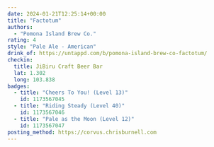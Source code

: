 ```yaml
---
date: 2024-01-21T12:25:14+00:00
title: "Factotum"
authors:
  - "Pomona Island Brew Co."
rating: 4
style: "Pale Ale - American"
drink_of: https://untappd.com/b/pomona-island-brew-co-factotum/
checkin:
  title: JiBiru Craft Beer Bar
  lat: 1.302
  long: 103.838
badges:
  - title: "Cheers To You! (Level 13)"
    id: 1173567045
  - title: "Riding Steady (Level 40)"
    id: 1173567046
  - title: "Pale as the Moon (Level 12)"
    id: 1173567047
posting_method: https://corvus.chrisburnell.com
---
```

